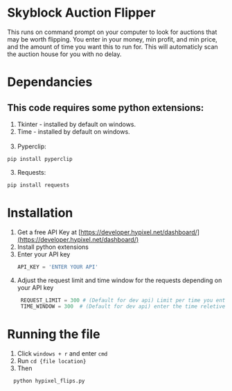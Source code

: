 <div align="left">
  
# Skyblock Auction Flipper
This runs on command prompt on your computer to look for auctions that may be worth flipping. You enter in your money, min profit, and min price, and the amount of time you want this to run for. This will automaticly scan the auction house for you with no delay.

# Dependancies
## This code requires some python extensions: <br>
1. Tkinter - installed by default on windows. <br>
1. Time - installed by default on windows. <br><br>
2. Pyperclip:
  ```sh
  pip install pyperclip
  ```
3. Requests:
  ```sh
  pip install requests
  ```
# Installation
1. Get a free API Key at [https://developer.hypixel.net/dashboard/](https://developer.hypixel.net/dashboard/)
2. Install python extensions
3. Enter your API key
   ```py
   API_KEY = 'ENTER YOUR API'
   ```
4. Adjust the request limit and time window for the requests depending on your API key
   ```py
    REQUEST_LIMIT = 300 # (Default for dev api) Limit per time you enter below
    TIME_WINDOW = 300  # (Default for dev api) enter the time reletive for the request limit in seconds
   ```
# Running the file
1. Click ```windows + r``` and enter ```cmd```
3. Run ```cd {file location}```
4. Then
  ```py
    python hypixel_flips.py
  ```
